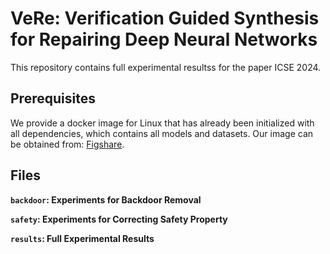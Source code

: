 # VeRe: Verification Guided Synthesis for Repairing Deep Neural Networks

This repository contains full experimental resultss for the paper  ICSE 2024.

## Prerequisites
We provide a docker image for Linux that has already been initialized with all dependencies, which contains all models and datasets.
Our image can be obtained from: [Figshare](https://figshare.com/articles/software/Artifact_VeRe_Verification_Guided_Synthesis_for_Repairing_Deep_Neural_Networks/24920130). 


## Files
**`backdoor`: Experiments for Backdoor Removal**

**`safety`: Experiments for Correcting Safety Property**

**`results`: Full Experimental Results**


